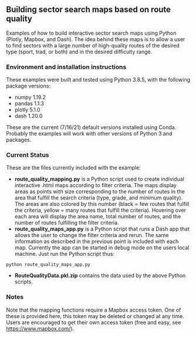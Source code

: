 ## Building sector search maps based on route quality

Examples of how to build interactive sector search maps using Python (Plotly, Mapbox, and Dash). The idea behind these maps is to allow a user to find
sectors with a large number of high-quality routes of the desired type (sport, trad, or both) and in the desired difficulty range.

### Environment and installation instructions

These examples were built and tested using Python 3.8.5, with the following package versions:
* numpy 1.19.2
* pandas 1.1.3
* plotly 5.1.0
* dash 1.20.0

These are the current (7/16/21) default versions installed using Conda. Probably the examples will work with other versions of Python 3 and packages.

### Current Status

These are the files currently included with the example:
* __route_quality_mapping.py__ is a Python script used to create individual interactive .html maps according to filter criteria. The maps display 
areas as points with size corresponding to the number of routes in the area that fulfill the search criteria (type, grade, and minimum quality). 
The areas are also colored by this number (black = few routes that fulfill the criteria, yellow = many routes that fulfill the criteria). Hovering over
each area will display the area name, total number of routes, and the number of routes fulfilling the filter criteria.
* __route_quality_maps_app.py__ is a Python script that runs a Dash app that allows the user to change the filter criteria and rerun. The same information
as described in the previous point is included with each map. Currently the app can be started in debug mode on the users local machine. Just run the Python
script thus:
```
python route_quality_maps_app.py
```
* __RouteQualityData.pkl.zip__ contains the data used by the above Python scripts.

### Notes

Note that the mapping functions require a Mapbox access token. One of these is provided here, this token may be deleted or changed at any time. Users
are encouraged to get their own access token (free and easy, see https://www.mapbox.com/).
